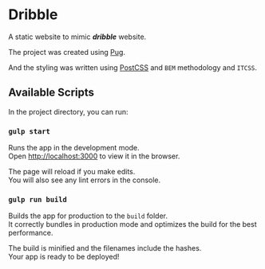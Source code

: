 # Dribble

A static website to mimic **_dribble_** website.

The project was created using [Pug](https://github.com/pugjs/pug).

And the styling was written using [PostCSS](https://github.com/postcss/postcss) and `BEM` methodology and `ITCSS`.

## Available Scripts

In the project directory, you can run:

### `gulp start`

Runs the app in the development mode.<br>
Open [http://localhost:3000](http://localhost:3000) to view it in the browser.

The page will reload if you make edits.<br>
You will also see any lint errors in the console.

### `gulp run build`

Builds the app for production to the `build` folder.<br>
It correctly bundles in production mode and optimizes the build for the best performance.

The build is minified and the filenames include the hashes.<br>
Your app is ready to be deployed!
